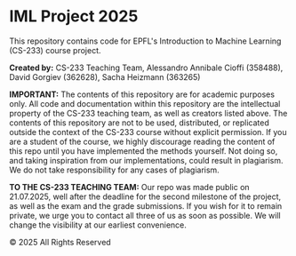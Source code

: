 # IML Project 2025

This repository contains code for EPFL's Introduction to Machine Learning (CS-233) course project.

**Created by:** CS-233 Teaching Team, Alessandro Annibale Cioffi (358488), David Gorgiev (362628), Sacha Heizmann (363265)

**IMPORTANT:** The contents of this repository are for academic purposes only. All code and documentation within this repository are the intellectual property of the CS-233 teaching team, as well as creators listed above. The contents of this repository are not to be used, distributed, or replicated outside the context of the CS-233 course without explicit permission.
If you are a student of the course, we highly discourage reading the content of this repo until you have implemented the methods yourself. Not doing so, and taking inspiration from our implementations, could result in plagiarism.
We do not take responsibility for any cases of plagiarism.

**TO THE CS-233 TEACHING TEAM:** Our repo was made public on 21.07.2025, well after the deadline for the second milestone of the project, as well as the exam and the grade submissions.
If you wish for it to remain private, we urge you to contact all three of us as soon as possible. We will change the visibility at our earliest convenience.

© 2025 All Rights Reserved
